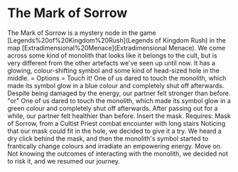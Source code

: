 # The Mark of Sorrow

The Mark of Sorrow is a mystery node in the game [Legends%20of%20Kingdom%20Rush](Legends of Kingdom Rush) in the map [Extradimensional%20Menace](Extradimensional Menace).
We come across some kind of monolith that looks like it belongs to the cult, but is very different from the other artefacts we've seen up until now.
It has a glowing, colour-shifting symbol and some kind of head-sized hole in the middle.
= Options =
Touch it!
One of us dared to touch the monolith, which made its symbol glow in a blue colour and completely shut off afterwards.
Despite being damaged by the energy, our partner felt stronger than before.
"or"
One of us dared to touch the monolith, which made its symbol glow in a green colour and completely shut off afterwards.
After passing out for a while, our partner felt healthier than before.
Insert the mask.
Requires: Mask of Sorrow, from a Cultist Priest combat encounter with long stairs 
Noticing that our mask could fit in the hole, we decided to give it a try.
We heard a dry click behind the mask, and then the monolith's symbol started to frantically change colours and irradiate an empowering energy.
Move on.
Not knowing the outcomes of interacting with the monolith, we decided not to risk it, and we resumed our journey.